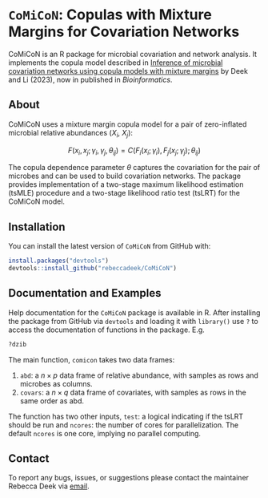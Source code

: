 
# `CoMiCoN`: Copulas with Mixture Margins for Covariation Networks

<!-- badges: start -->
<!-- badges: end -->

CoMiCoN is an R package for microbial covariation and network analysis. It implements the copula model described in [Inference of microbial covariation networks using copula models with mixture margins](https://academic.oup.com/bioinformatics/article/39/7/btad413/7209520) by Deek and Li (2023), now in published in *Bioinformatics*.

## About

CoMiCoN uses a mixture margin copula model for a pair of zero-inflated microbial relative abundances ($X_i$, $X_j$):

$$F(x_i, x_j; \gamma_i, \gamma_j, \theta_{ij}) = C(F_i(x_i; \gamma_i), F_j(x_j; \gamma_j); \theta_{ij})$$

The copula dependence parameter $\theta$ captures the covariation for the pair of microbes and can be used to build covariation networks. The package provides implementation of a two-stage maximum likelihood estimation (tsMLE) procedure and a two-stage likelihood ratio test (tsLRT) for the CoMiCoN model.

## Installation

You can install the latest version of `CoMiCoN` from GitHub with:

``` r
install.packages("devtools")
devtools::install_github("rebeccadeek/CoMiCoN")
```

## Documentation and Examples

Help documentation for the `CoMiCoN` package is available in R. After installing the package from GitHub via `devtools` and loading it with `library()` use `?` to access the documentation of functions in the package. E.g.

``` r
?dzib
```

The main function, `comicon` takes two data frames:

1. `abd`: a $n \times p$ data frame of relative abundance, with samples as rows and microbes as columns.
2. `covars`: a $n \times q$ data frame of covariates, with samples as rows in the same order as abd.

The function has two other inputs, `test`: a logical indicating if the tsLRT should be run and `ncores`: the number of cores for parallelization. The default `ncores` is one core, implying no parallel computing.

## Contact

To report any bugs, issues, or suggestions please contact the maintainer Rebecca Deek via [email](mailto:rdeek@pitt.edu).

